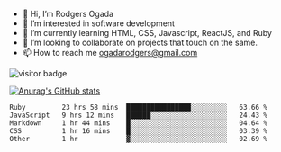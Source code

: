 - 👋 Hi, I’m Rodgers Ogada
- 👀 I’m interested in software development
- 🌱 I’m currently learning HTML, CSS, Javascript, ReactJS, and Ruby
- 💞️ I’m looking to collaborate on projects that touch on the same.
- 📫 How to reach me ogadarodgers@gmail.com

![visitor badge](https://visitor-badge.glitch.me/badge?page_id=ogada-otieno.visitor-badge)

[![Anurag's GitHub stats](https://github-readme-stats.vercel.app/api?username=ogada-otieno)](https://github.com/anuraghazra/github-readme-stats) 
<!--START_SECTION:waka-->

```text
Ruby         23 hrs 58 mins  ████████████████░░░░░░░░░   63.66 %
JavaScript   9 hrs 12 mins   ██████░░░░░░░░░░░░░░░░░░░   24.43 %
Markdown     1 hr 44 mins    █░░░░░░░░░░░░░░░░░░░░░░░░   04.64 %
CSS          1 hr 16 mins    █░░░░░░░░░░░░░░░░░░░░░░░░   03.39 %
Other        1 hr            ▓░░░░░░░░░░░░░░░░░░░░░░░░   02.69 %
```

<!--END_SECTION:waka-->

<!---
ogada-otieno/ogada-otieno is a ✨ special ✨ repository because its `README.md` (this file) appears on your GitHub profile.
You can click the Preview link to take a look at your changes.
--->
